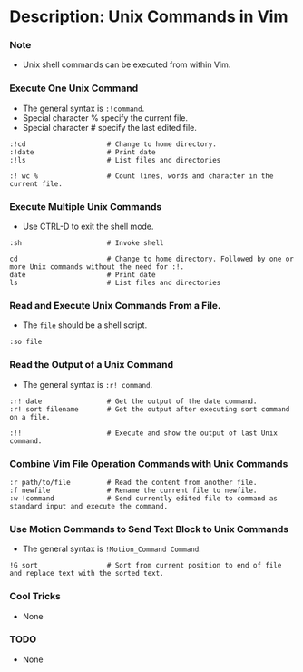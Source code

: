 # Description: Unix Commands in Vim

### Note
* Unix shell commands can be executed from within Vim.

### Execute One Unix Command
* The general syntax is `:!command`.
* Special character % specify the current file.
* Special character # specify the last edited file.
```
:!cd                    # Change to home directory.
:!date                  # Print date
:!ls                    # List files and directories

:! wc %                 # Count lines, words and character in the current file.
```

### Execute Multiple Unix Commands
* Use CTRL-D to exit the shell mode.
```
:sh                     # Invoke shell

cd                      # Change to home directory. Followed by one or more Unix commands without the need for :!.
date                    # Print date
ls                      # List files and directories
```

### Read and Execute Unix Commands From a File.
* The `file` should be a shell script.
```
:so file
```

### Read the Output of a Unix Command 
* The general syntax is `:r! command`.
```
:r! date                # Get the output of the date command.
:r! sort filename       # Get the output after executing sort command on a file.

:!!                     # Execute and show the output of last Unix command.
```

### Combine Vim File Operation Commands with Unix Commands
```
:r path/to/file         # Read the content from another file.
:f newfile              # Rename the current file to newfile.
:w !command             # Send currently edited file to command as standard input and execute the command.
```

### Use Motion Commands to Send Text Block to Unix Commands
* The general syntax is `!Motion_Command Command`.
```
!G sort                 # Sort from current position to end of file and replace text with the sorted text.
```

### Cool Tricks
* None

### TODO
* None
